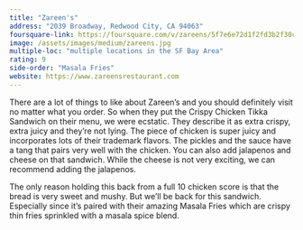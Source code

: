 ```yaml
---
title: "Zareen's"
address: "2039 Broadway, Redwood City, CA 94063"
foursquare-link: https://foursquare.com/v/zareens/5f7e6e72d1f2fd3b2f30cf3e
image: /assets/images/medium/zareens.jpg
multiple-loc: "multiple locations in the SF Bay Area"
rating: 9
side-order: "Masala Fries"
website: https://www.zareensrestaurant.com
---
```


There are a lot of things to like about Zareen’s and you should definitely visit no matter what you order. So when they
put the Crispy Chicken Tikka Sandwich on their menu, we were ecstatic. They describe it as extra crispy, extra juicy and
they’re not lying. The piece of chicken is super juicy and incorporates lots of their trademark flavors. The pickles and
the sauce have a tang that pairs very well with the chicken. You can also add jalapenos and cheese on that sandwich.
While the cheese is not very exciting, we can recommend adding the jalapenos.

The only reason holding this back from a full 10 chicken score is that the bread is very sweet and mushy. But we’ll be
back for this sandwich. Especially since it’s paired with their amazing Masala Fries which are crispy thin fries
sprinkled with a masala spice blend.
